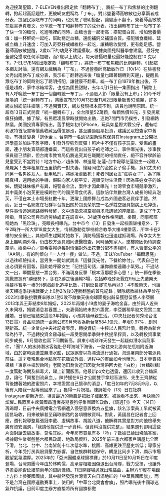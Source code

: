 為迎接萬聖節，7-ELEVEN推出限定款「翻轉布丁」，將統一布丁和焦糖的比例翻轉，掀起超高話題性，更被網友戲稱為「丁布」，對此營養師高敏敏也分享兩者成分表，提醒民眾吃布丁的同時，也別忘了聰明搭配，讓健康不翻車。營養師高敏敏在臉書專頁發文，分享統一布丁和翻轉布丁的成分表，指出翻轉布丁比一般布丁多了快一倍的糖份，吃進嘴裡的同時，血糖也會一起衝高：搭配蛋白質、增加營養價值：加一杯鮮奶一起吃，幫助穩定血糖，還能補鈣又補蛋白質。搭配膳食纖維、延緩血糖上升速度：可加入奇亞籽或纖維粉一起吃，讓糖吸收變慢，更有飽足感。營養師高敏敏提醒，2歲以下的幼兒不建議攝取，根據美國兒科醫學會建議，最好完全避免攝取任何添加糖，而2歲以上幼兒，每天糖攝取量也最好能控制在10 克以下。7-ELEVEN推出限定款「翻轉布丁」，將統一布丁和焦糖的比例翻轉，引起眾多網友討論，還有網友戲稱為「丁布」。不過營養師高敏敏昨日（10/14）在臉書發文秀出兩款布丁成分表，表示布丁翻轉過來後「糖量也跟著翻轉到天邊」，提醒民眾吃布丁的同時別忘了聰明搭配，讓健康不翻車。統一布丁自1979年推出後，不僅是超商、家中冰箱常客，也成為國民甜點，去年4月1日統一集團指出「網路上有人呼喚統一布丁出一個翻轉統一布丁」，不過愚人節「限量沒有上市」；如今千呼萬喚的「統一翻轉布丁」，集團宣布於10月13日至11月2日限量販售52萬顆，許多網友紛紛前往搶購；不過開賣1天，網友發現根本買不到，店員也說明原因。統一超商13日正式開賣「統一翻轉布丁」，全台限量52萬顆，每顆售價18元，引發民眾瘋狂搶購。據了解，有民眾凌晨零時就開始出動，連跑7間門市仍撲空，引發網路熱議。美國投資專家指出，舊手機如初代iPhone，玩具如星際大戰公仔，還有哈利波特首版書等懷舊收藏品價值暴漲，甚至勝過股票投資，建議民眾檢查家中舊物，有機會變身「退休金」。台南市一名幼兒園助理教保員在Instagram上公開批評學童並加註不雅字眼，引發外界強烈反彈！照片中不僅有孩子玩耍、受傷的畫面，連小朋友賣萌都遭嫌棄，而這些竟出自孩子的老師之口。事件曝光後，涉事教保員雖已請辭，但台南市教育局仍將追究其在職期間的相關責任，絕不容許學齡前兒童受到不當對待！地方中心／趙永博、林進龍 花蓮-台中報導花蓮發生一起殺人棄屍案！去年租屋在玉里鎮的一對夫妻，懷疑同住的金姓女子偷手機，竟和丈夫和同另一名男姓友人，動用私刑，將她凌虐致死！死者同居女友"莊姓女子"，為了隱瞞真相，還用她的手機，假裝向家人報平安，還順便討生活費！因為莊姓女子的姊姊，懷疑妹妹帳戶有異，報警查金流，案件才因此曝光！台灣零食市場競爭激烈，其中義美小泡芙更是橫跨世代的國民零食代表。這款陪伴無數台灣人成長的經典泡芙，不僅在本土市場長紅數十年，更躍上國際舞台成為外國遊客必買伴手禮。然而，近日一名網友在社群平台提出關於包長榮航空一名孫姓空服員抱病上班猝逝，整件事情透過網路爆料發酵，文中遭指忽視空服員求救訊號的座艙長，更成了千夫所指，目前公司與市府勞檢處正在調查中。34歲孫女性格開朗、樂觀，同事都暱稱她為「黑珍珠」，亮眼長相曝光。台中市今（13）日發生一起校園墜樓意外，下午2時許一所大學18歲女大生，情緒激動從學校綜合教學大樓4樓墜落，所幸卡在2樓的安全網上，其他師生趕緊將她救下，消防局獲報也迅速趕抵現場，所幸女大生身上無明顯外傷，仍由校方派員陪同送醫檢查，同時通知家人，墜樓原因仍待調查釐清。娛樂中心／周希雯報導每對情侶對外出花費分配不盡相同，有人習慣公平的「AA制」，有的則傾向「一人付一餐」做法。不過，正妹YouTuber「福爾思庭」以過往經驗指出，當男生一開始就說出「這餐我先付，下餐給妳付」，代表自己付出必須要有回報，因此她呼籲女生「記住這句話，讓你直接遠離小氣男。」不過貼文一出，瞬間惹怒一票台男，不滿現身反擊「根本沒那麼多心思！」統一獅在季後挑戰賽握有1勝優勢下，卻在2勝之後連輸3場，包括昨晚殊死戰在9局上先遭樂天桃猿林智平一棒3分砲戲劇化追平比數，打到延長賽10局再以3：4不敵樂天，也讓樂天締造季後挑戰賽史上0勝2敗後3連勝翻盤的首見紀錄；獅隊總教練林岳平曾在2023年季後挑戰賽率隊以1勝3敗不敵樂天後向球團提出辭呈獲慰留藝人李亞鵬2013年與王菲結束8年婚姻，2022年再婚小19歲的妻子海哈金喜，由於兩人近來久未同框，婚變消息甚囂塵上，夫妻倆始終未對外證實，李亞鵬稍早發文證實二度離婚，日前已經結束這段3年婚姻，小孩將隨母親生活。（中央社記者何秀玲台北13日電）食品龍頭統一企業公布9月營收為新台幣584.1億元，年增0.97%，創同期新高。統一企業向中央社記者表示，轉投資統一中控以人民幣計價，轉換為新台幣為持平，不過轉投資金雞母統一超受惠開學季與中秋提早採買，以及轉投資事業同步成長，9月營收也寫下同期新高。屏東小琉球昨天發生一起疑似潛水烏龍事件，1團11人的水肺潛水客從肚仔坪海域下海後，一路往東北游向花瓶岩附近海域，由於當時週遭並無潛水船，民眾誤會以為漂流進行通報，海巡署南部分署派員前往，這才發現集合地點就在花瓶岩外海，過程中的畫面如今也曝光。日本專賣蘋果糖「東京林檎製飴所」老闆池田喬俊近日因從台灣帶回大批「白粉」（台糖砂糖）一度驚動海關及緝毒犬，躍上新聞版面。他最新po文也透露，還因此收到台糖訊息，讓他「興奮到流鼻血」。陳詩媛在6日才公開雙手拿超音波照、先生王齊麟從背後摟著她的甜蜜照片，幸福證實自己懷孕的消息，「度日如年的7月8月9月，以後有人陪我一起等他回來了。」獲得一片祝福。陳詩媛今（13）日在社群Instagram更新近況，坦言最近的樂趣是把肚子藏起來，被說看不出來，再快樂的炫耀...民眾黨主席黃國昌遭爆長期養狗仔集團跟監政敵，《鏡週刊》今天（14日）再踢爆，日前中央廣播電台官網遭入侵惡意置換為五星旗，該名涉案員工早就被黃國昌吸收，用來破解甚至竊取網路的各項機敏資料。對此，黃國昌在記者會上回應，週刊報導整篇張冠李戴、虛構故事、胡說八道，他解釋其實是對方向他檢舉央廣有資安漏洞，「我請他提供進一步資料，但資料沒提供完整」，結果週刊卻用這些片面對話去編故事，莫名其妙。今年房市買氣有多「冷」？數據已給出殘酷答案，根據房仲業者盤整六都民政局、地政局資料，2025年前三季六都家戶購屋比全面下滑，台北、台中、台南皆創十年次低水準，桃園、高雄更跌至歷史新低；專家分析，今年受打房與限貸壓力影響，自住族群轉趨保守，購屋比同步下滑，顯示市場觀望氣氛濃厚。2025年的「亞洲團體桌球錦標賽」於10月11日至10月15日在印度登場，台灣男團今年由於林昀儒、高承睿相繼因傷退出台灣隊，戰力受損，也讓外界擔憂能否延續前兩年的銀牌佳績。11日開賽場邊就出現插曲，主辦方印度在場館上方掛上參賽國國旗，其中赫然發現台灣青天白日滿地紅的「中華民國國旗」，而不是台灣在國際運動賽事上，使用的「中華台北奧會會旗」，照片曝光後中國球迷氣炸抗議，目前印度主辦方直接將所有國旗都撤